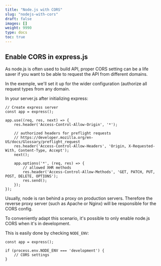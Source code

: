 ```yaml
---
title: "Node.js with CORS"
slug: "nodejs-with-cors"
draft: false
images: []
weight: 9990
type: docs
toc: true
---
```


## Enable CORS in express.js
As node.js is often used to build API, proper CORS setting can be a life saver if you want to be able to request the API from different domains.

In the exemple, we'll set it up for the wider configuration (authorize all request types from any domain.

In your server.js after initializing express:

    // Create express server
    const app = express();

    app.use((req, res, next) => {
        res.header('Access-Control-Allow-Origin', '*');

        // authorized headers for preflight requests
        // https://developer.mozilla.org/en-US/docs/Glossary/preflight_request
        res.header('Access-Control-Allow-Headers', 'Origin, X-Requested-With, Content-Type, Accept');
        next();

        app.options('*', (req, res) => {
            // allowed XHR methods  
            res.header('Access-Control-Allow-Methods', 'GET, PATCH, PUT, POST, DELETE, OPTIONS');
            res.send();
        });
    });

Usually, node is ran behind a proxy on production servers. Therefore the reverse proxy server (such as Apache or Nginx) will be responsible for the CORS config.

To conveniently adapt this scenario, it's possible to only enable node.js CORS when it's in development.

This is easily done by checking `NODE_ENV`:

    const app = express();

    if (process.env.NODE_ENV === 'development') {
        // CORS settings
    }

